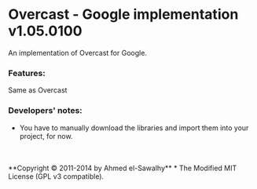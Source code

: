 Overcast - Google implementation v1.05.0100
===========================================

An implementation of Overcast for Google.

### Features:

  Same as Overcast

### Developers' notes:

  + You have to manually download the libraries and import them into your project, for now.


<br>
<br>
**Copyright &copy; 2011-2014 by Ahmed el-Sawalhy**
 * The Modified MIT License (GPL v3 compatible).
